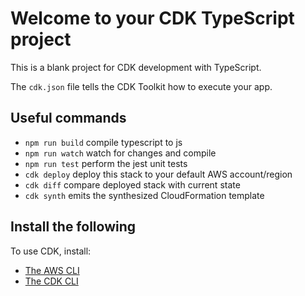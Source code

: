 # Welcome to your CDK TypeScript project

This is a blank project for CDK development with TypeScript.

The `cdk.json` file tells the CDK Toolkit how to execute your app.

## Useful commands

* `npm run build`   compile typescript to js
* `npm run watch`   watch for changes and compile
* `npm run test`    perform the jest unit tests
* `cdk deploy`      deploy this stack to your default AWS account/region
* `cdk diff`        compare deployed stack with current state
* `cdk synth`       emits the synthesized CloudFormation template

## Install the following
To use CDK, install:
- [The AWS CLI](https://docs.aws.amazon.com/cli/latest/userguide/getting-started-install.html#getting-started-install-instructions)
- [The CDK CLI](https://docs.aws.amazon.com/cli/latest/userguide/getting-started-install.html#getting-started-install-instructions)
